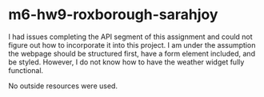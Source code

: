 # m6-hw9-roxborough-sarahjoy

I had issues completing the API segment of this assignment and could not figure out how to incorporate it into this project. I am under the assumption the webpage should be structured first, have a form element included, and be styled. However, I do not know how to have the weather widget fully functional.

No outside resources were used.